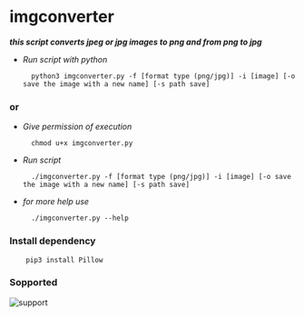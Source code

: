 # imgconverter

***this script converts jpeg or jpg images to png and from png to jpg***

- *Run script with python*

        python3 imgconverter.py -f [format type (png/jpg)] -i [image] [-o save the image with a new name] [-s path save]

### or

- *Give permission of execution*

        chmod u+x imgconverter.py

- *Run script*

        ./imgconverter.py -f [format type (png/jpg)] -i [image] [-o save the image with a new name] [-s path save]

- *for more help use*

        ./imgconverter.py --help

### Install dependency

        pip3 install Pillow

### Sopported
![support](https://shields.io/badge/Supported%20on-Debian%20Based%20System%20and%20Termux-blue.svg?style=plastic)

